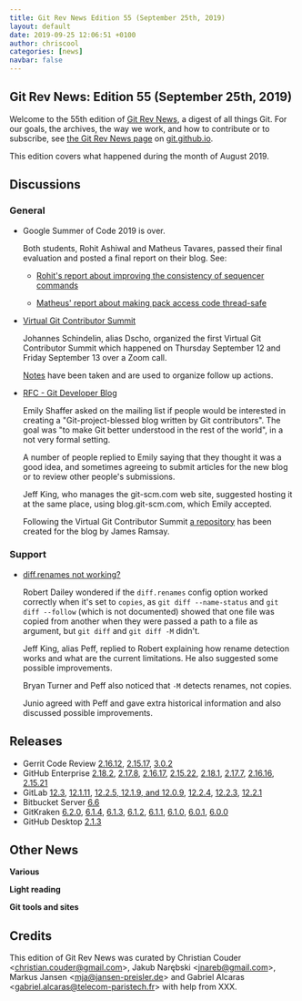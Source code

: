 ```yaml
---
title: Git Rev News Edition 55 (September 25th, 2019)
layout: default
date: 2019-09-25 12:06:51 +0100
author: chriscool
categories: [news]
navbar: false
---
```


## Git Rev News: Edition 55 (September 25th, 2019)

Welcome to the 55th edition of [Git Rev News](https://git.github.io/rev_news/rev_news/),
a digest of all things Git. For our goals, the archives, the way we work, and how to contribute or to
subscribe, see [the Git Rev News page](https://git.github.io/rev_news/rev_news/) on [git.github.io](http://git.github.io).

This edition covers what happened during the month of August 2019.

## Discussions

### General

* Google Summer of Code 2019 is over.

  Both students, Rohit Ashiwal and Matheus Tavares, passed their final evaluation
  and posted a final report on their blog. See:

  * [Rohit's report about improving the consistency of sequencer commands](https://rashiwal.me/2019/final-report/)

  * [Matheus' report about making pack access code thread-safe](https://matheustavares.gitlab.io/posts/gsoc-final-report)

* [Virtual Git Contributor Summit](https://public-inbox.org/git/nycvar.QRO.7.76.6.1907031429420.44@tvgsbejvaqbjf.bet/)

  Johannes Schindelin, alias Dscho, organized the first Virtual Git
  Contributor Summit which happened on Thursday September 12 and
  Friday September 13 over a Zoom call.

  [Notes](https://docs.google.com/document/d/1Yp6tz_JgUYjoofTDogtosLsdykwiAyYu9yM42yTuFA4/edit)
  have been taken and are used to organize follow up actions.

* [RFC - Git Developer Blog](https://public-inbox.org/git/20190806014935.GA26909@google.com/)

  Emily Shaffer asked on the mailing list if people would be
  interested in creating a "Git-project-blessed blog written by Git
  contributors". The goal was "to make Git better understood in the
  rest of the world", in a not very formal setting.

  A number of people replied to Emily saying that they thought it was
  a good idea, and sometimes agreeing to submit articles for the new
  blog or to review other people's submissions.

  Jeff King, who manages the git-scm.com web site, suggested hosting it
  at the same place, using blog.git-scm.com, which Emily accepted.

  Following the Virtual Git Contributor Summit
  [a repository](https://gitlab.com/git-scm/blog/)
  has been created for the blog by James Ramsay.

<!---
### Reviews
-->

### Support

* [diff.renames not working?](https://public-inbox.org/git/CAHd499BT35jvPtsuD9gfJB0HJ=NxtzyQOaiD7-=sHJbFYhphpg@mail.gmail.com/)

  Robert Dailey wondered if the `diff.renames` config option worked
  correctly when it's set to `copies`, as `git diff --name-status` and
  `git diff --follow` (which is not documented) showed that one file
  was copied from another when they were passed a path to a file as
  argument, but `git diff` and `git diff -M` didn't.

  Jeff King, alias Peff, replied to Robert explaining how rename
  detection works and what are the current limitations. He also
  suggested some possible improvements.

  Bryan Turner and Peff also noticed that `-M` detects renames, not
  copies.

  Junio agreed with Peff and gave extra historical information and
  also discussed possible improvements.

<!---
## Developer Spotlight:
-->

## Releases

+ Gerrit Code Review [2.16.12](https://www.gerritcodereview.com/2.16.html#21612),
[2.15.17](https://www.gerritcodereview.com/2.15.html#21517),
[3.0.2](https://www.gerritcodereview.com/3.0.html#302)
+ GitHub Enterprise [2.18.2](https://enterprise.github.com/releases/2.18.2/notes),
[2.17.8](https://enterprise.github.com/releases/2.17.8/notes),
[2.16.17](https://enterprise.github.com/releases/2.16.17/notes),
[2.15.22](https://enterprise.github.com/releases/2.15.22/notes),
[2.18.1](https://enterprise.github.com/releases/2.18.1/notes),
[2.17.7](https://enterprise.github.com/releases/2.17.7/notes),
[2.16.16](https://enterprise.github.com/releases/2.16.16/notes),
[2.15.21](https://enterprise.github.com/releases/2.15.21/notes)
+ GitLab [12.3](https://about.gitlab.com/2019/09/22/gitlab-12-3-released/),
[12.1.11](https://about.gitlab.com/2019/09/19/gitlab-12-1-11-released/),
[12.2.5, 12.1.9, and 12.0.9](https://about.gitlab.com/2019/09/10/critical-security-release-gitlab-12-dot-2-dot-5-released/),
[12.2.4](https://about.gitlab.com/2019/09/02/gitlab-12-2-4-released/),
[12.2.3](https://about.gitlab.com/2019/08/29/security-release-gitlab-12-dot-2-dot-3-released/),
[12.2.1](https://about.gitlab.com/2019/08/23/gitlab-12-2-1-released/)
+ Bitbucket Server [6.6](https://confluence.atlassian.com/bitbucketserver/bitbucket-server-release-notes-872139866.html)
+ GitKraken [6.2.0](https://support.gitkraken.com/release-notes/current),
[6.1.4](https://support.gitkraken.com/release-notes/current),
[6.1.3](https://support.gitkraken.com/release-notes/current),
[6.1.2](https://support.gitkraken.com/release-notes/current),
[6.1.1](https://support.gitkraken.com/release-notes/current),
[6.1.0](https://support.gitkraken.com/release-notes/current),
[6.0.1](https://support.gitkraken.com/release-notes/current),
[6.0.0](https://support.gitkraken.com/release-notes/current)
+ GitHub Desktop [2.1.3](https://desktop.github.com/release-notes/)

## Other News

__Various__


__Light reading__
<br>

__Git tools and sites__


## Credits

This edition of Git Rev News was curated by
Christian Couder &lt;<christian.couder@gmail.com>&gt;,
Jakub Narębski &lt;<jnareb@gmail.com>&gt;,
Markus Jansen &lt;<mja@jansen-preisler.de>&gt; and
Gabriel Alcaras &lt;<gabriel.alcaras@telecom-paristech.fr>&gt;
with help from XXX.
